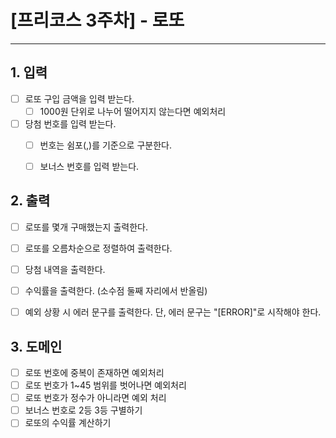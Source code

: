 # [프리코스 3주차] - 로또

---

## 1. 입력
- [ ] 로또 구입 금액을 입력 받는다.
    - [ ] 1000원 단위로 나누어 떨어지지 않는다면 예외처리
-  [ ] 당첨 번호를 입력 받는다.
    - [ ] 번호는 쉼포(,)를 기준으로 구분한다.
    - [ ] 보너스 번호를 입력 받는다.


## 2. 출력
- [ ] 로또를 몇개 구매했는지 출력한다.
- [ ] 로또를 오름차순으로 정렬하여 출력한다.
- [ ] 당첨 내역을 출력한다.
- [ ] 수익률을 출력한다. (소수점 둘째 자리에서 반올림)
- [ ] 예외 상황 시 에러 문구를 출력한다. 단, 에러 문구는 "[ERROR]"로 시작해야 한다.


## 3. 도메인
- [ ] 로또 번호에 중복이 존재하면 예외처리
- [ ] 로또 번호가 1~45 범위를 벗어나면 예외처리
- [ ] 로또 번호가 정수가 아니라면 예외 처리
- [ ] 보너스 번호로 2등 3등 구별하기
- [ ] 로또의 수익률 계산하기